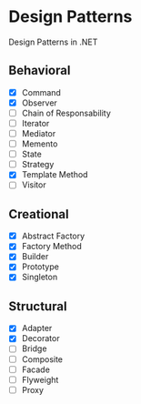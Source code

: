 # Design Patterns

Design Patterns in .NET

## Behavioral

- [x] Command 
- [x] Observer 
- [ ] Chain of Responsability
- [ ] Iterator
- [ ] Mediator
- [ ] Memento
- [ ] State
- [ ] Strategy
- [x] Template Method
- [ ] Visitor

## Creational

- [x] Abstract Factory 
- [x] Factory Method
- [x] Builder
- [x] Prototype
- [x] Singleton 

## Structural

- [x] Adapter 
- [x] Decorator
- [ ] Bridge
- [ ] Composite
- [ ] Facade
- [ ] Flyweight
- [ ] Proxy
